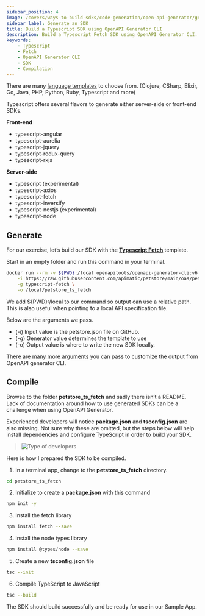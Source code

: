 ```yaml
---
sidebar_position: 4
image: /covers/ways-to-build-sdks/code-generation/open-api-generator/generate-a-typescript-sdk.png
sidebar_label: Generate an SDK
title: Build a Typescript SDK using OpenAPI Generator CLI
description: Build a Typescript Fetch SDK using OpenAPI Generator CLI. Learn how to generate the SDK, install dependencies, configure TypeScript, and compile it to JavaScript. Then use the SDK in a sample app.
keywords:
    - Typescript
    - Fetch
    - OpenAPI Generator CLI
    - SDK
    - Compilation
---
```


There are many [language templates](https://openapi-generator.tech/docs/generators/) to choose from. (Clojure, CSharp, Elixir, Go, Java, PHP, Python, Ruby, Typescript and more) 

Typescript offers several flavors to generate either server-side or front-end SDKs.

**Front-end**
* typescript-angular
* typescript-aurelia
* typescript-jquery
* typescript-redux-query
* typescript-rxjs

**Server-side**
* typescript (experimental)
* typescript-axios
* typescript-fetch
* typescript-inversify
* typescript-nestjs (experimental)
* typescript-node

## Generate

For our exercise, let’s build our SDK with the **[Typescript Fetch](https://openapi-generator.tech/docs/generators/typescript-fetch)** template. 

Start in an empty folder and run this command in your terminal.

``` bash
docker run --rm -v ${PWD}:/local openapitools/openapi-generator-cli:v6.2.1 generate \
    -i https://raw.githubusercontent.com/apimatic/petstore/main/oas/petstore.yaml \
    -g typescript-fetch \
    -o /local/petstore_ts_fetch
```

We add ${PWD}:/local to our command so output can use a relative path. This is also useful when pointing to a local API specification file. 

Below are the arguments we pass.

* (-i) Input value is the petstore.json file on GitHub.
* (-g) Generator value determines the template to use
* (-o) Output value is where to write the new SDK locally.

There are [many more arguments](https://openapi-generator.tech/docs/usage) you can pass to customize the output from OpenAPI generator CLI.

## Compile

Browse to the folder **petstore_ts_fetch** and sadly there isn’t a README. Lack of documentation around how to use generated SDKs can be a challenge when using OpenAPI Generator. 

Experienced developers will notice **package.json** and **tsconfig.json** are also missing. Not sure why these are omitted, but the steps below will help install dependencies and configure TypeScript in order to build your SDK.

> ![Type of developers](/img/oas-typescript-folder.png)

Here is how I prepared the SDK to be compiled.

1. In a terminal app, change to the **petstore_ts_fetch** directory.

``` bash
cd petstore_ts_fetch
```

2. Initialize to create a **package.json** with this command
``` bash
npm init -y
```

3. Install the fetch library
``` bash
npm install fetch --save
```

4. Install the node types library
``` bash
​​npm install @types/node --save
```

5. Create a new **tsconfig.json** file 
``` bash
tsc --init
```

6. Compile TypeScript to JavaScript 
``` bash
tsc --build
```

The SDK should build successfully and be ready for use in our Sample App.

